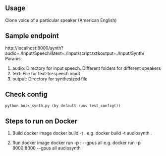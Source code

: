 ## Usage
Clone voice of a particular speaker (American English)

## Sample endpoint
http://localhost:8000/synth?audio=./Input/Speech/&text=./Input/script.txt&output=./Input/Synth/
Params: 
1. audio: Directory for input speech. Different folders for different speakers
2. text: File for text-to-speech input
3. output: Directory for synthesized file

## Check config
```
python bulk_synth.py (by default runs test_config())
``` 

## Steps to run on Docker
1. Build docker image
docker build -t <reponame> .
e.g. docker build -t audiosynth .

2. Run docker image
docker run -p <port>:<port> --gpus all <reponame>
e.g. docker run -p 8000:8000 --gpus all audiosynth

